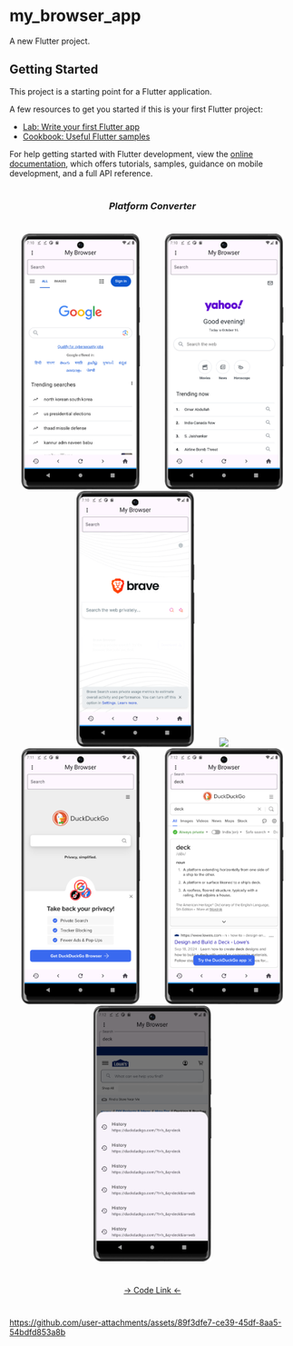 # my_browser_app

A new Flutter project.

## Getting Started

This project is a starting point for a Flutter application.

A few resources to get you started if this is your first Flutter project:

- [Lab: Write your first Flutter app](https://docs.flutter.dev/get-started/codelab)
- [Cookbook: Useful Flutter samples](https://docs.flutter.dev/cookbook)

For help getting started with Flutter development, view the
[online documentation](https://docs.flutter.dev/), which offers tutorials,
samples, guidance on mobile development, and a full API reference.



###
<h1></h1>
<h3 align="center"><i>Platform Converter</i></h3>
<h1></h1>
<div align="center">
<img src="https://github.com/Prafulpatnecha/my_browser_app/blob/main/img1.png" height=450px hspace=20>
<img src="https://github.com/Prafulpatnecha/my_browser_app/blob/main/img2.png" height=450px hspace=20>
<img src="https://github.com/Prafulpatnecha/my_browser_app/blob/main/img3.png" height=450px hspace=20>
<img src="https://github.com/Prafulpatnecha/my_browser_app/blob/main/img4.png" height=450px hspace=20>
<img src="https://github.com/Prafulpatnecha/my_browser_app/blob/main/img5.png" height=450px hspace=20>
<img src="https://github.com/Prafulpatnecha/my_browser_app/blob/main/img6.png" height=450px hspace=20>
<img src="https://github.com/Prafulpatnecha/my_browser_app/blob/main/img7.png" height=450px hspace=20>


</div>

<h1></h1>
<div align="center">
<a href="">-> Code Link <-</a>
</div>
<h1></h1>


https://github.com/user-attachments/assets/89f3dfe7-ce39-45df-8aa5-54bdfd853a8b

